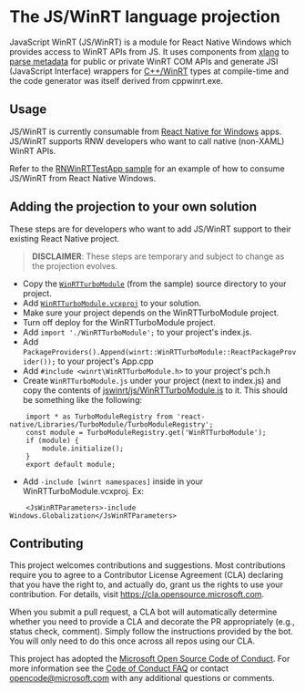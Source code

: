 # The JS/WinRT language projection

JavaScript WinRT (JS/WinRT) is a module for React Native Windows which provides access to WinRT APIs from JS. It uses components from [xlang](https://github.com/Microsoft/xlang) to [parse metadata](https://github.com/microsoft/winmd) for public or private WinRT COM APIs and generate JSI (JavaScript Interface) wrappers for [C++/WinRT](https://github.com/microsoft/cppwinrt) types at compile-time and the code generator was itself derived from cppwinrt.exe. 

## Usage

JS/WinRT is currently consumable from [React Native for Windows](https://microsoft.github.io/react-native-windows/) apps. JS/WinRT supports RNW developers who want to call native (non-XAML) WinRT APIs.

Refer to the [RNWinRTTestApp sample](./samples/RNWinRTTestApp) for an example of how to consume JS/WinRT from React Native Windows.

## Adding the projection to your own solution

These steps are for developers who want to add JS/WinRT support to their existing React Native project.

> **DISCLAIMER**: These steps are temporary and subject to change as the projection evolves.

* Copy the [`WinRTTurboModule`](./samples/RNWinRTTestApp/windows/WinRTTurboModule) (from the sample) source directory to your project.
* Add [`WinRTTurboModule.vcxproj`](./samples/RNWinRTTestApp/windows/WinRTTurboModule/WinRTTurboModule.vcxproj) to your solution.
* Make sure your project depends on the WinRTTurboModule project.
* Turn off deploy for the WinRTTurboModule project.
* Add `import './WinRTTurboModule';` to your project's index.js.
* Add `PackageProviders().Append(winrt::WinRTTurboModule::ReactPackageProvider());` to your project's App.cpp
* Add `#include <winrt\WinRTTurboModule.h>` to your project's pch.h
* Create `WinRTTurboModule.js` under your project (next to index.js) and copy the contents of [jswinrt/js/WinRTTurboModule.js](./jswinrt/js/WinRTTurboModule.js) to it.  This should be something like the following:
```
    import * as TurboModuleRegistry from 'react-native/Libraries/TurboModule/TurboModuleRegistry';
    const module = TurboModuleRegistry.get('WinRTTurboModule');
    if (module) {
        module.initialize();
    }
    export default module;
```
* Add `-include [winrt namespaces]` inside <JsWinRTParameters> in your WinRTTurboModule.vcxproj. Ex:
```
    <JsWinRTParameters>-include Windows.Globalization</JsWinRTParameters>
```

## Contributing

This project welcomes contributions and suggestions.  Most contributions require you to agree to a
Contributor License Agreement (CLA) declaring that you have the right to, and actually do, grant us
the rights to use your contribution. For details, visit https://cla.opensource.microsoft.com.

When you submit a pull request, a CLA bot will automatically determine whether you need to provide
a CLA and decorate the PR appropriately (e.g., status check, comment). Simply follow the instructions
provided by the bot. You will only need to do this once across all repos using our CLA.

This project has adopted the [Microsoft Open Source Code of Conduct](https://opensource.microsoft.com/codeofconduct/).
For more information see the [Code of Conduct FAQ](https://opensource.microsoft.com/codeofconduct/faq/) or
contact [opencode@microsoft.com](mailto:opencode@microsoft.com) with any additional questions or comments.
